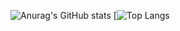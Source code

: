 ![Anurag's GitHub stats](https://github-readme-stats.vercel.app/api?username=eddible95&show_icons=true&theme=radical)
[![Top Langs](https://github-readme-stats.vercel.app/api/top-langs/?username=eddible95&layout=compact&theme=radical)
